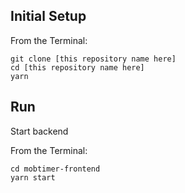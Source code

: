 ## Initial Setup

From the Terminal:

```
git clone [this repository name here]
cd [this repository name here]
yarn
```

## Run

Start backend

From the Terminal: 
```
cd mobtimer-frontend
yarn start
```
